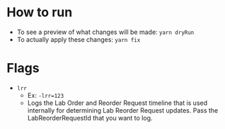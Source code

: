 # How to run
- To see a preview of what changes will be made: `yarn dryRun`
- To actually apply these changes: `yarn fix`

# Flags
- `lrr`
  - Ex: `-lrr=123`
  - Logs the Lab Order and Reorder Request timeline that is used internally for determining Lab Reorder Request updates. Pass the LabReorderRequestId that you want to log.

